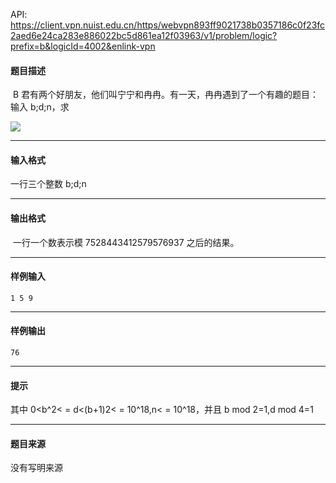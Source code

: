 API: https://client.vpn.nuist.edu.cn/https/webvpn893ff9021738b0357186c0f23fc2aed6e24ca283e886022bc5d861ea12f03963/v1/problem/logic?prefix=b&logicId=4002&enlink-vpn

#### 题目描述

 B 君有两个好朋友，他们叫宁宁和冉冉。有一天，冉冉遇到了一个有趣的题目：输入 b;d;n，求

![](../file/4002_0.png)

---

#### 输入格式

一行三个整数 b;d;n

---

#### 输出格式

 一行一个数表示模 7528443412579576937 之后的结果。

---

#### 样例输入
```
1 5 9
```

---

#### 样例输出
```
76
```

---

#### 提示

其中 0<b^2< = d<(b+1)2< = 10^18,n< = 10^18，并且 b mod 2=1,d mod 4=1

---

#### 题目来源

没有写明来源